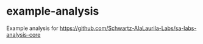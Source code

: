 # example-analysis
Example analysis for https://github.com/Schwartz-AlaLaurila-Labs/sa-labs-analysis-core
